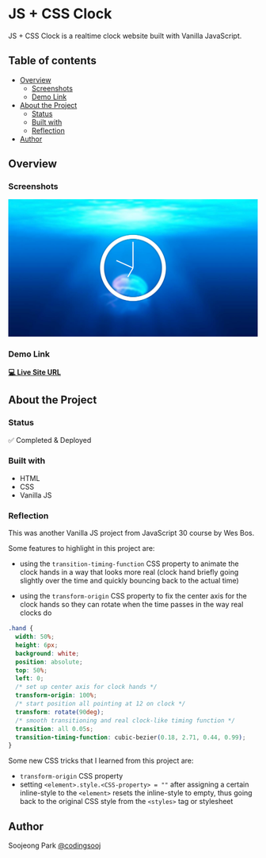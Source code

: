 # JS + CSS Clock

JS + CSS Clock is a realtime clock website built with Vanilla JavaScript.

## Table of contents

- [Overview](#overview)
  - [Screenshots](#screenshots)
  - [Demo Link](#demo-link)
- [About the Project](#about-the-project)
  - [Status](#status)
  - [Built with](#built-with)
  - [Reflection](#reflection)
- [Author](#author)

## Overview

### Screenshots

![JS + CSS Clock](./js-css-clock-ss.png)

### Demo Link

**[💻 Live Site URL](https://soojeong-park-ca.github.io/clock/)**

## About the Project

### Status

✅ Completed & Deployed

### Built with

- HTML
- CSS
- Vanilla JS

### Reflection

This was another Vanilla JS project from JavaScript 30 course by Wes Bos.

Some features to highlight in this project are:

- using the `transition-timing-function` CSS property to animate the clock hands in a way that looks more real (clock hand briefly going slightly over the time and quickly bouncing back to the actual time)

- using the `transform-origin` CSS property to fix the center axis for the clock hands so they can rotate when the time passes in the way real clocks do

```css
.hand {
  width: 50%;
  height: 6px;
  background: white;
  position: absolute;
  top: 50%;
  left: 0;
  /* set up center axis for clock hands */
  transform-origin: 100%;
  /* start position all pointing at 12 on clock */
  transform: rotate(90deg);
  /* smooth transitioning and real clock-like timing function */
  transition: all 0.05s;
  transition-timing-function: cubic-bezier(0.18, 2.71, 0.44, 0.99);
}
```

Some new CSS tricks that I learned from this project are:

- `transform-origin` CSS property
- setting `<element>.style.<CSS-property> = ""` after assigning a certain inline-style to the `<element>` resets the inline-style to empty, thus going back to the original CSS style from the `<styles>` tag or stylesheet

## Author

Soojeong Park [@codingsooj](https://twitter.com/codingsooj)
